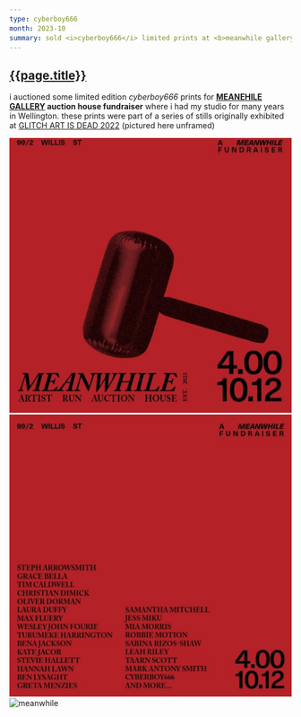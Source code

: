 ```yaml
---
type: cyberboy666
month: 2023-10
summary: sold <i>cyberboy666</i> limited prints at <b>meanwhile gallery auction house</b> fundraiser
---
```


## [ {{page.title}} ]({{page.url}})

i auctioned some limited edition _cyberboy666_ prints for __[MEANEHILE GALLERY](https://www.meanwhilegallery.com/) auction house fundraiser__ where i had my studio for many years in Wellington. these prints were part of a series of stills originally exhibited at [GLITCH ART IS DEAD 2022](/_articles/cyberboy666/Glitchartisdead2022.md) (pictured here unframed)

![meanwhile](/images/cyberboy666/meanwhile_auction_1.jpeg)
![meanwhile](/images/cyberboy666/meanwhile_auction_2.jpeg)
![meanwhile](/images/cyberboy666/meanwhile_auction_3.jpeg)
